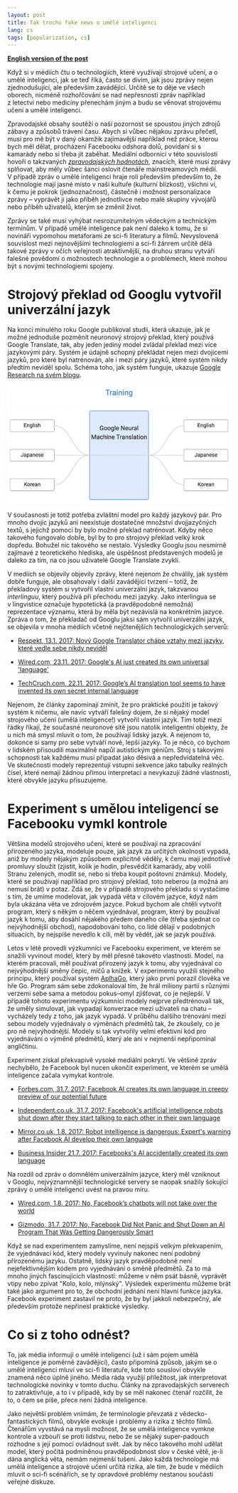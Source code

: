 ```yaml
---
layout: post
title: Tak trochu fake news o umělé inteligenci
lang: cs
tags: [popularization, cs]
---
```


__[English version of the post](/2017/11/21/Kind-of-fake-news-on-AI.html)__

Když si v médiích čtu o technologiích, které využívají strojové učení, a o
umělé inteligenci, jak se teď říká, často se divím, jak jsou zprávy nejen
zjednodušující, ale především zavádějící. Určitě se to děje ve všech oborech,
nicméně rozhořčování se nad nepřesností zpráv například z letectví nebo
medicíny přenechám jiným a budu se věnovat strojovému učení a umělé
inteligenci.

Zpravodajské obsahy soutěží o naší pozornost se spoustou jiných zdrojů zábavy
a způsobů trávení času. Abych si vůbec nějakou zprávu přečetl, musí pro mě být
v daný okamžik zajímavější například než práce, kterou bych měl dělat,
procházení Facebooku odshora dolů, povídaní si s kamarády nebo si třeba jít
zaběhat. Mediální odborníci v této souvislosti hovoří o takzvaných
[_zpravodajských
hodnotách_](https://cs.wikipedia.org/wiki/Zpravodajsk%C3%A9_hodnoty), znacích,
které musí zprávy splňovat, aby měly vůbec šanci oslovit čtenáře
mainstreamových médií. V případě zpráv o umělé inteligenci hraje roli především
především to, že technologie mají jasné místo v naší kultuře (kulturní
blízkost), všichni ví, k čemu je pokrok (jednoznačnost), částečně i možnost
personalizace zprávy – vyprávět ji jako příběh jednotlivce nebo malé skupiny
vývojářů nebo příběh uživatelů, kterým se změnil život.

Zprávy se také musí vyhýbat nesrozumitelným vědeckým a technickým termínům.
V případě umělé inteligence pak není daleko k tomu, že si novináři vypomohou
metaforami ze sci-fi literatury a filmů. Nevyslovená souvislost mezi
nejnovějšími technologiemi a sci-fi žánrem určitě dělá takové zprávy v očích
veřejnosti atraktivnější, na druhou stranu vytváří falešné povědomí o
možnostech technologie a o problémech, které mohou být s novými technologiemi
spojeny.

# Strojový překlad od Googlu vytvořil univerzální jazyk

Na konci minulého roku Google publikoval studii, která ukazuje, jak je možné
jednoduše pozměnit neuronový strojový překlad, který používá Google Translate,
tak, aby jeden jediný model zvládal překlad mezi více jazykovými páry. Systém
je údajně schopný překládat nejen mezi dvojicemi jazyků, pro které byl
natrénován, ale i mezi páry jazyků, které systém nikdy předtím neviděl spolu.
Schéma toho, jak systém funguje, ukazuje [Google Research na svém
blogu](https://research.googleblog.com/2016/11/zero-shot-translation-with-googles.html).

![Google's Zero-Shot Translation](/assets/google_zero_shot.gif)

V současnosti je totiž potřeba zvláštní model pro každý jazykový pár. Pro mnoho
dvojic jazyků ani neexistuje dostatečné množství dvojjazyčných textů, s jejichž
pomocí by bylo možné překlad natrénovat. Kdyby něco takového fungovalo dobře,
byl by to pro strojový překlad velký krok dopředu. Bohužel nic takového se
nestalo. Výsledky Googlu jsou nesmírně zajímavé z teoretického hlediska, ale
úspěšnost představených modelů je daleko za tím, na co jsou uživatelé Google
Translate zvyklí.

V mediích se objevily objevily zprávy, které nejenom že chválily, jak systém
dobře funguje, ale obsahovaly i další zavádějící tvrzení – totiž, že překladový
systém si vytvořil vlastní univerzální jazyk, takzvanou _interlinguu_, který
používá při přechodu mezi jazyky. Jako interlingua se v lingvistice označuje
hypotetická (a pravděpodobně nemožná) reprezentace významu, která by měla být
nezávislá na konkrétním jazyce. Zpráva o tom, že překladač od Googlu jaksi sám
vytvořil univerzální jazyk, se objevila v mnoha médiích včetně nejčtenějších
technologických serverů:

* [Respekt, 13.1. 2017: Nový Google Translator chápe vztahy mezi jazyky, které vedle sebe nikdy neviděl](https://www.respekt.cz/denni-menu/novy-google-translator-chape-vztahy-mezi-jazyky-ktere-vedle-sebe-nikdy-nevidel)

* [Wired.com, 23.11. 2017: Google's AI just created its own universal 'language'](http://www.wired.co.uk/article/google-ai-language-create)

* [TechCruch.com, 22.11. 2017: Google’s AI translation tool seems to have invented its own secret internal language](https://techcrunch.com/2016/11/22/googles-ai-translation-tool-seems-to-have-invented-its-own-secret-internal-language/)

Nejenom, že články zapomínají zmínit, že pro praktické použití je takový systém
k ničemu, ale navíc vytváří falešný dojem, že si nějaký model strojového učení
(umělá inteligence!) vytvořil vlastní jazyk. Tím totiž mezi řádky říkají, že
současné neuronové sítě jsou natolik inteligentní objekty, že u nich má smysl
mluvit o tom, že používají lidský jazyk. A nejenom to, dokonce si samy pro sebe
vytváří nové, lepší jazyky. To je něco, co bychom v lidském přisoudili
maximálně napůl autistickým géniům. Stroj s takovými schopnosti tak každému
musí připadat jako děsivá a nepředvidatelná věc. Ve skutečnosti modely
reprezentují vstupní sekvence jako tabulky reálných čísel, které nemají žádnou
přímou interpretaci a nevykazují žádné vlastnosti, které obvykle jazyku
přisuzujeme.

# Experiment s umělou inteligencí se Facebooku vymkl kontrole

Většina modelů strojového učení, které se používají na zpracování přirozeného
jazyka, modeluje pouze, jak jazyk za určitých okolností vypadá, aniž by modely
nějakým způsobem explicitně věděly, k čemu mají jednotlivé promluvy sloužit
(zjistit, kolik je hodin, přesvědčit kamarády, aby volili Stranu zelených,
modlit se, nebo si třeba koupit poštovní známku). Modely, které se používají
například pro strojový překlad, toto neberou (a možná ani nemusí brát) v potaz.
Zdá se, že v případě strojového překladu si vystačíme s tím, že umíme
modelovat, jak vypadá věta v cílovém jazyce, když nám byla ukázána věta ve
zdrojovém jazyce. Pokud bychom ale chtěli vytvořit program, který s někým o
něčem vyjednával, program, který by používal jazyk k tomu, aby dosáhl nějakého
předem daného cíle (třeba sjednat co nejvýhodnější obchod), napodobování toho,
co lidé dělají v podobných situacích, by nejspíše nevedlo k cíli, měl by vědět,
jak se jazyk používá.

Letos v létě provedli výzkumníci ve Facebooku experiment, ve kterém se snažili
vyvinout model, který by měl přesně takovéto vlastnosti. Model, na kterém
pracovali, měl používat přirozený jazyk k tomu, aby vyjednával co nejvýhodnější
směny čepic, míčů a knížek. V experimentu využili stejného principu, který
používal systém [AplhaGo](https://cs.wikipedia.org/wiki/AlphaGo), který jako
první porazil člověka ve hře Go. Program sám sebe zdokonaloval tím, že hrál
miliony partií s různými verzemi sebe sama a metodou pokus–omyl zjišťovat, co
je nejlepší. V případě tohoto experimentu výzkumníci modely nejprve
předtrénovali tak, že uměly simulovat, jak vypadají konverzace mezi uživateli
na chatu – vycházely tedy z toho, jak jazyk vypadá. V průběhu dalšího trénování
mezi sebou modely vyjednávaly o výměnách předmětů tak, že zkoušely, co je pro
ně nejvýhodnější. Modely si tak vytvořily velmi efektivní kód pro vyjednávání o
výměně předmětů, který ale ani v nejmenší nepřipomínal angličtinu.

Experiment získal překvapivě vysoké mediální pokrytí. Ve většině zpráv
nechybělo, že Facebook byl nucen ukončit experiment, ve kterém se umělá
inteligence začala vymykat kontrole.

* [Forbes.com, 31.7. 2017: Facebook AI creates its own language in creepy preview of our potential future](https://www.forbes.com/sites/tonybradley/2017/07/31/facebook-ai-creates-its-own-language-in-creepy-preview-of-our-potential-future)

* [Independent.co.uk, 31.7. 2017: Facebook's artificial intelligence robots shut down after they start talking to each other in their own language](http://www.independent.co.uk/life-style/gadgets-and-tech/news/facebook-artificial-intelligence-ai-chatbot-new-language-research-openai-google-a7869706.html)

* [Mirror.co.uk, 1.8. 2017: Robot intelligence is dangerous: Expert's warning after Facebook AI develop their own language](http://www.mirror.co.uk/tech/robot-intelligence-dangerous-experts-warning-10908711)

* [Business Insider 21.7. 2017: Facebooks's AI accidentally created its own language](http://uk.businessinsider.com/facebook-chat-bots-created-their-own-language-2017-6?r=US&IR=T)

Na rozdíl od zpráv o domnělém univerzálním jazyce, který měl vzniknout
v Googlu, nejvýznamnější technologické servery se naopak snažily šokující
zprávy o umělé inteligenci uvést na pravou míru.

* [Wired.com, 1.8. 2017: No, Facebook’s chatbots will not take over the world](https://www.wired.com/story/facebooks-chatbots-will-not-take-over-the-world/)

* [Gizmodo, 31.7. 2017: No, Facebook Did Not Panic and Shut Down an AI Program That Was Getting Dangerously Smart](https://gizmodo.com/no-facebook-did-not-panic-and-shut-down-an-ai-program-1797414922)

Když se nad experimentem zamyslíme, není nejspíš velkým překvapením, že
vyjednávací kód, který modely vyvinuly nakonec není podobný přirozenému jazyku.
Ostatně, lidský jazyk pravděpodobně není nejefektivnějším kódem pro vyjednávání
o směně předmětů. Za to má mnoho jiných fascinujících vlastností: můžeme v něm
psát básně, vyprávět vtipy nebo zpívat "Kolo, kolo, mlýnský". Výsledek
experimentu můžeme brát také jako argument pro to, že obchodní jednání není
hlavní funkce jazyka. Facebook experiment zastavil ne proto, že by byl jakkoli
nebezpečný, ale především protože nepřinesl praktické výsledky.

# Co si z toho odnést?

To, jak média informují o umělé inteligenci (už i sám pojem umělá inteligence
je poměrně zavádějící), často připomíná způsob, jakým se o umělé inteligenci
mluví ve sci-fi literatuře, kde toto sousloví obvykle znamená něco úplně
jiného. Média ráda využijí příležitost, jak interpretovat technologické novinky
v tomto duchu. Články na zpravodajských serverech to zatraktivňuje, a to i
v případě, kdy by se měl nakonec čtenář rozčílit, že to, o čem se píše, přece
není žádná inteligence.

Jako největší problém vnímám, že terminologie převzatá z vědecko-fantastických
filmů, obvykle evokuje i problémy a rizika z těchto filmů. Čtenářům vyvstává na
mysli možnost, že se umělá inteligence vymkne kontrole a vzbouří se proti
lidstvu, nebo že se nějaký super-padouch rozhodne s její pomocí ovládnout svět.
Jak by něco takového mohl udělat model, který počítá podmíněnou pravděpodobnost
slov v české větě, je-li dána anglická věta, nemám nejmenší tušení. Jako každá
technologie má umělá inteligence a strojové učení určitá rizika, ale tím, že
bude v médiích mluvit o sci-fi scénářích, se ty opravdové problémy nestanou
součástí veřejné diskuze.
